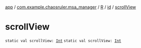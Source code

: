 [app](../../../index.md) / [com.example.chaosruler.msa_manager](../../index.md) / [R](../index.md) / [id](index.md) / [scrollView](.)

# scrollView

`static val scrollView: `[`Int`](https://kotlinlang.org/api/latest/jvm/stdlib/kotlin/-int/index.html)
`static val scrollView: `[`Int`](https://kotlinlang.org/api/latest/jvm/stdlib/kotlin/-int/index.html)